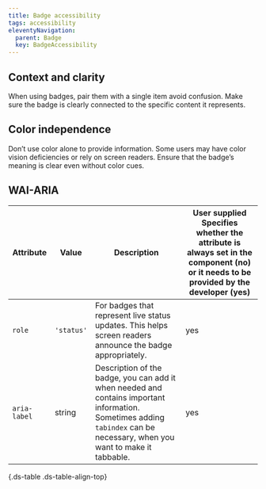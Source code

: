 ```yaml
---
title: Badge accessibility
tags: accessibility
eleventyNavigation:
  parent: Badge
  key: BadgeAccessibility
---
```

<section>

## Context and clarity
When using badges, pair them with a single item avoid confusion. Make sure the badge is clearly connected to the specific content it represents.

</section>

<section>

## Color independence
Don’t use color alone to provide information. Some users may have color vision deficiencies or rely on screen readers.
Ensure that the badge’s meaning is clear even without color cues.

</section>

<section>

## WAI-ARIA

<div class="ds-table-wrapper">

|Attribute|Value|Description|User supplied  <sl-icon name="info" aria-describedby="tooltip1" size="md"></sl-icon><sl-tooltip id="tooltip1">Specifies whether the attribute is always set in the component (no) or it needs to be provided by the developer (yes)</sl-tooltip>|
|-|-|-|-|
|`role`|`'status'`|For badges that represent live status updates. This helps screen readers announce the badge appropriately.|yes|
|`aria-label`|string|Description of the badge, you can add it when needed and contains important information. Sometimes adding `tabindex` can be necessary, when you want to make it tabbable.|yes|

{.ds-table .ds-table-align-top}

</div>

</section>
